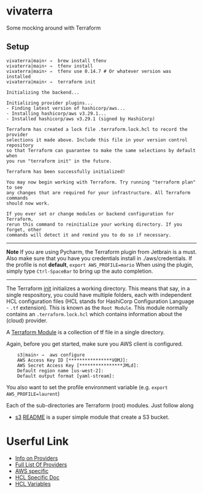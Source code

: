 # vivaterra
Some mocking around with Terraform

## Setup

```shell
vivaterra|main⚡ ⇒  brew install tfenv
vivaterra|main⚡ ⇒  tfenv install
vivaterra|main⚡ ⇒  tfenv use 0.14.7 # Or whatever version was installed
vivaterra|main⚡ ⇒  terraform init  

Initializing the backend...

Initializing provider plugins...
- Finding latest version of hashicorp/aws...
- Installing hashicorp/aws v3.29.1...
- Installed hashicorp/aws v3.29.1 (signed by HashiCorp)

Terraform has created a lock file .terraform.lock.hcl to record the provider
selections it made above. Include this file in your version control repository
so that Terraform can guarantee to make the same selections by default when
you run "terraform init" in the future.

Terraform has been successfully initialized!

You may now begin working with Terraform. Try running "terraform plan" to see
any changes that are required for your infrastructure. All Terraform commands
should now work.

If you ever set or change modules or backend configuration for Terraform,
rerun this command to reinitialize your working directory. If you forget, other
commands will detect it and remind you to do so if necessary.

```

----

**Note** If you are using Pycharm, the Terraform plugin from Jetbrain is a must. 
Also make sure that you have you credentials install in ./aws/credentials.
If the profile is not **default**, ``export AWS_PROFILE=mario``
When using the plugin, simply type ``Ctrl-SpaceBar`` to bring up the 
auto completion. 

----

The Terraform [init](https://www.terraform.io/docs/cli/commands/init.html) initializes 
a working directory. This means that say, in a single respository, you could have 
multiple folders, each with independent HCL configuration files (HCL stands for HashiCorp 
Configuration Language - ``.tf`` extension). This is known as the ``Root Module``. This 
module normally contains an ``.terraform.lock.hcl`` which contains information about the 
(cloud) provider.

A [Terraform Module](https://www.terraform.io/docs/language/modules/index.html) is a collection
of tf file in a single directory.

Again, before you get started, make sure you AWS client is configured. 

```shell
    s3|main⚡ ⇒  aws configure                  
    AWS Access Key ID [****************VOMJ]: 
    AWS Secret Access Key [****************JMLd]: 
    Default region name [us-west-2]: 
    Default output format [yaml-stream]: 
```

You also want to set the profile environment variable (e.g. ``export AWS_PROFILE=laurent``)

Each of the sub-directories are Terraform (root) modules. Just follow along

* [s3](s3) [README](s3/README.md) is a super simple module that create a S3 bucket.

# Userful Link

* [Info on Providers](https://www.terraform.io/docs/providers/index.html)
* [Full List Of Providers](https://registry.terraform.io/browse/providers)
* [AWS specific](https://registry.terraform.io/providers/hashicorp/aws/latest/docs)
* [HCL Specific Doc](https://www.terraform.io/docs/language/index.html)
* [HCL Variables](https://www.terraform.io/docs/language/values/variables.html)



